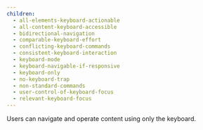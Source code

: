```yaml
---
children:
  - all-elements-keyboard-actionable
  - all-content-keyboard-accessible
  - bidirectional-navigation
  - comparable-keyboard-effort
  - conflicting-keyboard-commands
  - consistent-keyboard-interaction
  - keyboard-mode
  - keyboard-navigable-if-responsive
  - keyboard-only
  - no-keyboard-trap
  - non-standard-commands
  - user-control-of-keyboard-focus
  - relevant-keyboard-focus
---
```


Users can navigate and operate content using only the keyboard.
